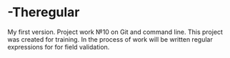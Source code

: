 # -Theregular 
My first version. 
Project work №10 on Git and command line. 
This project was created for training. 
In the process of work will be written regular expressions for for field validation.  
